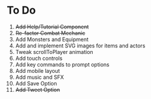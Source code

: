 # To Do

1. ~~Add Help/Tutorial Component~~
2. ~~Re-factor Combat Mechanic~~
3. Add Monsters and Equipment
4. Add and implement SVG images for items and actors
5. Tweak scrollToPlayer animation
6. Add touch controls
7. Add key commands to prompt options
8. Add mobile layout
9. Add music and SFX
10. Add Save Option
11. ~~Add Tweet Option~~
